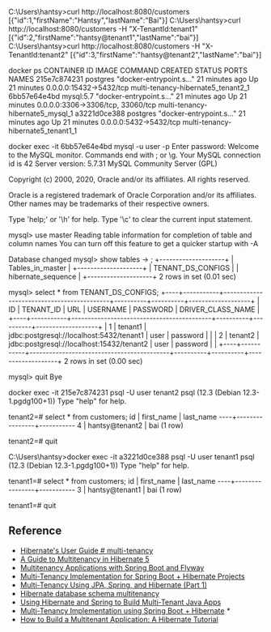 C:\Users\hantsy>curl http://localhost:8080/customers
[{"id":1,"firstName":"Hantsy","lastName":"Bai"}]
C:\Users\hantsy>curl http://localhost:8080/customers -H "X-TenantId:tenant1"
[{"id":2,"firstName":"hantsy@tenant1","lastName":"bai"}]
C:\Users\hantsy>curl http://localhost:8080/customers -H "X-TenantId:tenant2"
[{"id":3,"firstName":"hantsy@tenant2","lastName":"bai"}]



docker ps
CONTAINER ID        IMAGE               COMMAND                  CREATED             STATUS              PORTS                               NAMES
215e7c874231        postgres            "docker-entrypoint.s…"   21 minutes ago      Up 21 minutes       0.0.0.0:15432->5432/tcp             multi-tenancy-hibernate5_tenant2_1
6bb57e64e4bd        mysql:5.7           "docker-entrypoint.s…"   21 minutes ago      Up 21 minutes       0.0.0.0:3306->3306/tcp, 33060/tcp   multi-tenancy-hibernate5_mysql_1
a3221d0ce388        postgres            "docker-entrypoint.s…"   21 minutes ago      Up 21 minutes       0.0.0.0:5432->5432/tcp              multi-tenancy-hibernate5_tenant1_1



docker exec -it 6bb57e64e4bd mysql -u user -p
Enter password:
Welcome to the MySQL monitor.  Commands end with ; or \g.
Your MySQL connection id is 42
Server version: 5.7.31 MySQL Community Server (GPL)

Copyright (c) 2000, 2020, Oracle and/or its affiliates. All rights reserved.

Oracle is a registered trademark of Oracle Corporation and/or its
affiliates. Other names may be trademarks of their respective
owners.

Type 'help;' or '\h' for help. Type '\c' to clear the current input statement.

mysql> use master
Reading table information for completion of table and column names
You can turn off this feature to get a quicker startup with -A

Database changed
mysql> show tables
    -> ;
+--------------------+
| Tables_in_master   |
+--------------------+
| TENANT_DS_CONFIGS  |
| hibernate_sequence |
+--------------------+
2 rows in set (0.01 sec)

mysql> select * from TENANT_DS_CONFIGS;
+----+-----------+-------------------------------------------+----------+----------+-------------------+
| ID | TENANT_ID | URL                                       | USERNAME | PASSWORD | DRIVER_CLASS_NAME |
+----+-----------+-------------------------------------------+----------+----------+-------------------+
|  1 | tenant1   | jdbc:postgresql://localhost:5432/tenant1  | user     | password |                   |
|  2 | tenant2   | jdbc:postgresql://localhost:15432/tenant2 | user     | password |                   |
+----+-----------+-------------------------------------------+----------+----------+-------------------+
2 rows in set (0.00 sec)

mysql> quit
Bye



docker exec -it 215e7c874231 psql -U user tenant2
psql (12.3 (Debian 12.3-1.pgdg100+1))
Type "help" for help.

tenant2=# select * from customers;
 id |   first_name   | last_name
----+----------------+-----------
  4 | hantsy@tenant2 | bai
(1 row)

tenant2=# quit

C:\Users\hantsy>docker exec -it a3221d0ce388  psql -U user tenant1
psql (12.3 (Debian 12.3-1.pgdg100+1))
Type "help" for help.

tenant1=# select * from customers;
 id |   first_name   | last_name
----+----------------+-----------
  3 | hantsy@tenant1 | bai
(1 row)

tenant1=# quit


## Reference

* [Hibernate's User Guide #  multi-tenancy](https://docs.jboss.org/hibernate/orm/5.2/userguide/html_single/Hibernate_User_Guide.html#multitenacy)
* [A Guide to Multitenancy in Hibernate 5](https://www.baeldung.com/hibernate-5-multitenancy)
* [Multitenancy Applications with Spring Boot and Flyway](https://reflectoring.io/flyway-spring-boot-multitenancy/)
* [Multi-Tenancy Implementation for Spring Boot + Hibernate Projects](https://dzone.com/articles/spring-boot-hibernate-multitenancy-implementation#)
* [Multi-Tenancy Using JPA, Spring, and Hibernate (Part 1)](https://dzone.com/articles/multi-tenancy-using-jpa-spring-and-hibernate-part#)
* [Hibernate database schema multitenancy](https://vladmihalcea.com/hibernate-database-schema-multitenancy/)
* [Using Hibernate and Spring to Build Multi-Tenant Java Apps ](https://www.citusdata.com/blog/2018/02/13/using-hibernate-and-spring-to-build-multitenant-java-apps/)
* [Multi-Tenancy Implementation using Spring Boot + Hibernate](https://medium.com/swlh/multi-tenancy-implementation-using-spring-boot-hibernate-6a8e3ecb251a)  _\*_
* [How to Build a Multitenant Application: A Hibernate Tutorial](https://www.toptal.com/hibernate/build-multitenant-java-hibernate)

